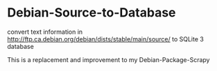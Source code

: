 # Debian-Source-to-Database

convert text information in http://ftp.ca.debian.org/debian/dists/stable/main/source/ to SQLite 3 database

This is a replacement and improvement to my Debian-Package-Scrapy
